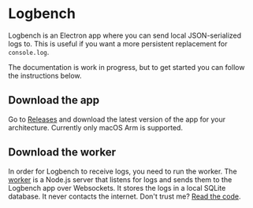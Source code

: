 # Logbench

Logbench is an Electron app where you can send local JSON-serialized logs to. This is useful if you want a more persistent replacement for `console.log`.

The documentation is work in progress, but to get started you can follow the instructions below.

## Download the app

Go to [Releases](https://github.com/albingroen/Logbench/releases) and download the latest version of the app for your architecture. Currently only macOS Arm is supported.

## Download the worker

In order for Logbench to receive logs, you need to run the worker. The [worker](https://github.com/albingroen/Logbench/tree/main/worker) is a Node.js server that listens for logs and sends them to the Logbench app over Websockets. It stores the logs in a local SQLite database. It never contacts the internet. Don't trust me? [Read the code](https://github.com/albingroen/Logbench/blob/b4809167530f0dd196fed5bc548f0be39edfc30e/worker/src/index.ts#L113-L160).
